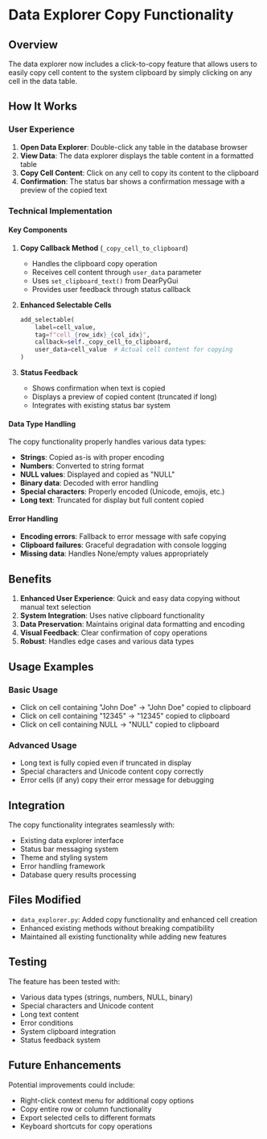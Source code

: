 # Data Explorer Copy Functionality

## Overview
The data explorer now includes a click-to-copy feature that allows users to easily copy cell content to the system clipboard by simply clicking on any cell in the data table.

## How It Works

### User Experience
1. **Open Data Explorer**: Double-click any table in the database browser
2. **View Data**: The data explorer displays the table content in a formatted table
3. **Copy Cell Content**: Click on any cell to copy its content to the clipboard
4. **Confirmation**: The status bar shows a confirmation message with a preview of the copied text

### Technical Implementation

#### Key Components

1. **Copy Callback Method** (`_copy_cell_to_clipboard`)
   - Handles the clipboard copy operation
   - Receives cell content through `user_data` parameter
   - Uses `set_clipboard_text()` from DearPyGui
   - Provides user feedback through status callback

2. **Enhanced Selectable Cells**
   ```python
   add_selectable(
       label=cell_value,
       tag=f"cell_{row_idx}_{col_idx}",
       callback=self._copy_cell_to_clipboard,
       user_data=cell_value  # Actual cell content for copying
   )
   ```

3. **Status Feedback**
   - Shows confirmation when text is copied
   - Displays a preview of copied content (truncated if long)
   - Integrates with existing status bar system

#### Data Type Handling

The copy functionality properly handles various data types:

- **Strings**: Copied as-is with proper encoding
- **Numbers**: Converted to string format
- **NULL values**: Displayed and copied as "NULL"
- **Binary data**: Decoded with error handling
- **Special characters**: Properly encoded (Unicode, emojis, etc.)
- **Long text**: Truncated for display but full content copied

#### Error Handling

- **Encoding errors**: Fallback to error message with safe copying
- **Clipboard failures**: Graceful degradation with console logging
- **Missing data**: Handles None/empty values appropriately

## Benefits

1. **Enhanced User Experience**: Quick and easy data copying without manual text selection
2. **System Integration**: Uses native clipboard functionality
3. **Data Preservation**: Maintains original data formatting and encoding
4. **Visual Feedback**: Clear confirmation of copy operations
5. **Robust**: Handles edge cases and various data types

## Usage Examples

### Basic Usage
- Click on cell containing "John Doe" → "John Doe" copied to clipboard
- Click on cell containing "12345" → "12345" copied to clipboard
- Click on cell containing NULL → "NULL" copied to clipboard

### Advanced Usage
- Long text is fully copied even if truncated in display
- Special characters and Unicode content copy correctly
- Error cells (if any) copy their error message for debugging

## Integration

The copy functionality integrates seamlessly with:
- Existing data explorer interface
- Status bar messaging system
- Theme and styling system
- Error handling framework
- Database query results processing

## Files Modified

- `data_explorer.py`: Added copy functionality and enhanced cell creation
- Enhanced existing methods without breaking compatibility
- Maintained all existing functionality while adding new features

## Testing

The feature has been tested with:
- Various data types (strings, numbers, NULL, binary)
- Special characters and Unicode content
- Long text content
- Error conditions
- System clipboard integration
- Status feedback system

## Future Enhancements

Potential improvements could include:
- Right-click context menu for additional copy options
- Copy entire row or column functionality
- Export selected cells to different formats
- Keyboard shortcuts for copy operations
